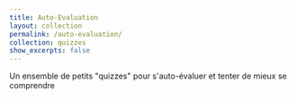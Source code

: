 ```yaml
---
title: Auto-Evaluation
layout: collection
permalink: /auto-evaluation/
collection: quizzes
show_excerpts: false
---
```

Un ensemble de petits "quizzes" pour s'auto-évaluer et tenter de mieux se comprendre
